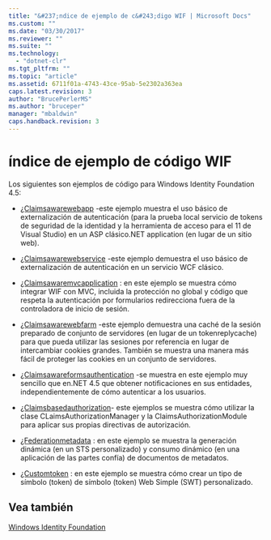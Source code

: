 ```yaml
---
title: "&#237;ndice de ejemplo de c&#243;digo WIF | Microsoft Docs"
ms.custom: ""
ms.date: "03/30/2017"
ms.reviewer: ""
ms.suite: ""
ms.technology: 
  - "dotnet-clr"
ms.tgt_pltfrm: ""
ms.topic: "article"
ms.assetid: 6711f01a-4743-43ce-95ab-5e2302a363ea
caps.latest.revision: 3
author: "BrucePerlerMS"
ms.author: "bruceper"
manager: "mbaldwin"
caps.handback.revision: 3
---
```

# &#237;ndice de ejemplo de c&#243;digo WIF
Los siguientes son ejemplos de código para Windows Identity Foundation 4.5:  
  
-   [¿Claimsawarewebapp](http://go.microsoft.com/fwlink/?LinkID=248405) \-este ejemplo muestra el uso básico de externalización de autenticación \(para la prueba local servicio de tokens de seguridad de la identidad y la herramienta de acceso para el 11 de Visual Studio\) en un ASP clásico.NET application \(en lugar de un sitio web\).  
  
-   [¿Claimsawarewebservice](http://go.microsoft.com/fwlink/?LinkID=248406) \-este ejemplo demuestra el uso básico de externalización de autenticación en un servicio WCF clásico.  
  
-   [¿Claimsawaremvcapplication](http://go.microsoft.com/fwlink/?LinkID=248407) : en este ejemplo se muestra cómo integrar WIF con MVC, incluida la protección no global y código que respeta la autenticación por formularios redirecciona fuera de la controladora de inicio de sesión.  
  
-   [¿Claimsawarewebfarm](http://go.microsoft.com/fwlink/?LinkID=248408) \-este ejemplo demuestra una caché de la sesión preparado de conjunto de servidores \(en lugar de un tokenreplycache\) para que pueda utilizar las sesiones por referencia en lugar de intercambiar cookies grandes.  También se muestra una manera más fácil de proteger las cookies en un conjunto de servidores.  
  
-   [¿Claimsawareformsauthentication](http://go.microsoft.com/fwlink/?LinkID=248409) \-se muestra en este ejemplo muy sencillo que en.NET 4.5 que obtener notificaciones en sus entidades, independientemente de cómo autenticar a los usuarios.  
  
-   [¿Claimsbasedauthorization](http://go.microsoft.com/fwlink/?LinkID=248410)\- este ejemplos se muestra cómo utilizar la clase CLaimsAuthorizationManager y la ClaimsAuthorizationModule para aplicar sus propias directivas de autorización.  
  
-   [¿Federationmetadata](http://go.microsoft.com/fwlink/?LinkID=248411) : en este ejemplo se muestra la generación dinámica \(en un STS personalizado\) y consumo dinámico \(en una aplicación de las partes confía\) de documentos de metadatos.  
  
-   [¿Customtoken](http://go.microsoft.com/fwlink/?LinkID=248412) : en este ejemplo se muestra cómo crear un tipo de símbolo \(token\) de símbolo \(token\) Web Simple \(SWT\) personalizado.  
  
## Vea también  
 [Windows Identity Foundation](../../../docs/framework/security/windows-identity-foundation.md)